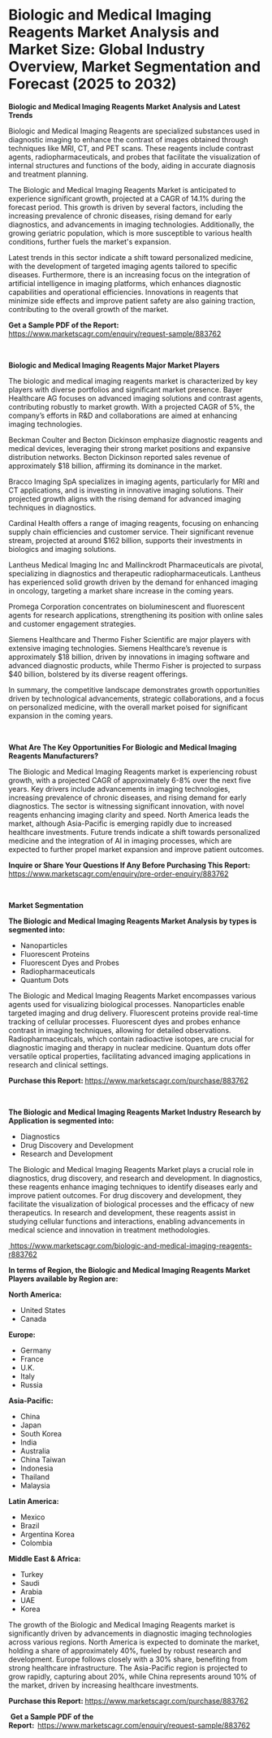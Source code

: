 <p><h1>Biologic and Medical Imaging Reagents Market Analysis and Market Size: Global Industry Overview, Market Segmentation and Forecast (2025 to 2032)</h1></p><p><strong>Biologic and Medical Imaging Reagents Market Analysis and Latest Trends</strong></p>
<p><p>Biologic and Medical Imaging Reagents are specialized substances used in diagnostic imaging to enhance the contrast of images obtained through techniques like MRI, CT, and PET scans. These reagents include contrast agents, radiopharmaceuticals, and probes that facilitate the visualization of internal structures and functions of the body, aiding in accurate diagnosis and treatment planning.</p><p>The Biologic and Medical Imaging Reagents Market is anticipated to experience significant growth, projected at a CAGR of 14.1% during the forecast period. This growth is driven by several factors, including the increasing prevalence of chronic diseases, rising demand for early diagnostics, and advancements in imaging technologies. Additionally, the growing geriatric population, which is more susceptible to various health conditions, further fuels the market's expansion.</p><p>Latest trends in this sector indicate a shift toward personalized medicine, with the development of targeted imaging agents tailored to specific diseases. Furthermore, there is an increasing focus on the integration of artificial intelligence in imaging platforms, which enhances diagnostic capabilities and operational efficiencies. Innovations in reagents that minimize side effects and improve patient safety are also gaining traction, contributing to the overall growth of the market.</p></p>
<p><strong>Get a Sample PDF of the Report:&nbsp;</strong> <a href="https://www.marketscagr.com/enquiry/request-sample/883762?utm_campaign=3222&utm_medium=2&utm_source=Github&utm_content=ia&utm_term=14042025&utm_id=biologic-and-medical-imaging-reagents">https://www.marketscagr.com/enquiry/request-sample/883762</a></p>
<p>&nbsp;</p>
<p><strong>Biologic and Medical Imaging Reagents Major Market Players</strong></p>
<p><p>The biologic and medical imaging reagents market is characterized by key players with diverse portfolios and significant market presence. Bayer Healthcare AG focuses on advanced imaging solutions and contrast agents, contributing robustly to market growth. With a projected CAGR of 5%, the company’s efforts in R&D and collaborations are aimed at enhancing imaging technologies.</p><p>Beckman Coulter and Becton Dickinson emphasize diagnostic reagents and medical devices, leveraging their strong market positions and expansive distribution networks. Becton Dickinson reported sales revenue of approximately $18 billion, affirming its dominance in the market.</p><p>Bracco Imaging SpA specializes in imaging agents, particularly for MRI and CT applications, and is investing in innovative imaging solutions. Their projected growth aligns with the rising demand for advanced imaging techniques in diagnostics.</p><p>Cardinal Health offers a range of imaging reagents, focusing on enhancing supply chain efficiencies and customer service. Their significant revenue stream, projected at around $162 billion, supports their investments in biologics and imaging solutions.</p><p>Lantheus Medical Imaging Inc and Mallinckrodt Pharmaceuticals are pivotal, specializing in diagnostics and therapeutic radiopharmaceuticals. Lantheus has experienced solid growth driven by the demand for enhanced imaging in oncology, targeting a market share increase in the coming years.</p><p>Promega Corporation concentrates on bioluminescent and fluorescent agents for research applications, strengthening its position with online sales and customer engagement strategies.</p><p>Siemens Healthcare and Thermo Fisher Scientific are major players with extensive imaging technologies. Siemens Healthcare’s revenue is approximately $18 billion, driven by innovations in imaging software and advanced diagnostic products, while Thermo Fisher is projected to surpass $40 billion, bolstered by its diverse reagent offerings.</p><p>In summary, the competitive landscape demonstrates growth opportunities driven by technological advancements, strategic collaborations, and a focus on personalized medicine, with the overall market poised for significant expansion in the coming years.</p></p>
<p>&nbsp;</p>
<p><strong>What Are The Key Opportunities For Biologic and Medical Imaging Reagents Manufacturers?</strong></p>
<p><p>The Biologic and Medical Imaging Reagents market is experiencing robust growth, with a projected CAGR of approximately 6-8% over the next five years. Key drivers include advancements in imaging technologies, increasing prevalence of chronic diseases, and rising demand for early diagnostics. The sector is witnessing significant innovation, with novel reagents enhancing imaging clarity and speed. North America leads the market, although Asia-Pacific is emerging rapidly due to increased healthcare investments. Future trends indicate a shift towards personalized medicine and the integration of AI in imaging processes, which are expected to further propel market expansion and improve patient outcomes.</p></p>
<p><strong>Inquire or Share Your Questions If Any Before Purchasing This Report:</strong> <a href="https://www.marketscagr.com/enquiry/pre-order-enquiry/883762?utm_campaign=3222&utm_medium=2&utm_source=Github&utm_content=ia&utm_term=14042025&utm_id=biologic-and-medical-imaging-reagents">https://www.marketscagr.com/enquiry/pre-order-enquiry/883762</a></p>
<p>&nbsp;</p>
<p><strong>Market Segmentation</strong></p>
<p><strong>The Biologic and Medical Imaging Reagents Market Analysis by types is segmented into:</strong></p>
<p><ul><li>Nanoparticles</li><li>Fluorescent Proteins</li><li>Fluorescent Dyes and Probes</li><li>Radiopharmaceuticals</li><li>Quantum Dots</li></ul></p>
<p><p>The Biologic and Medical Imaging Reagents Market encompasses various agents used for visualizing biological processes. Nanoparticles enable targeted imaging and drug delivery. Fluorescent proteins provide real-time tracking of cellular processes. Fluorescent dyes and probes enhance contrast in imaging techniques, allowing for detailed observations. Radiopharmaceuticals, which contain radioactive isotopes, are crucial for diagnostic imaging and therapy in nuclear medicine. Quantum dots offer versatile optical properties, facilitating advanced imaging applications in research and clinical settings.</p></p>
<p><strong>Purchase this Report:&nbsp;</strong><a href="https://www.marketscagr.com/purchase/883762?utm_campaign=3222&utm_medium=2&utm_source=Github&utm_content=ia&utm_term=14042025&utm_id=biologic-and-medical-imaging-reagents">https://www.marketscagr.com/purchase/883762</a></p>
<p>&nbsp;</p>
<p><strong>The Biologic and Medical Imaging Reagents Market Industry Research by Application is segmented into:</strong></p>
<p><ul><li>Diagnostics</li><li>Drug Discovery and Development</li><li>Research and Development</li></ul></p>
<p><p>The Biologic and Medical Imaging Reagents Market plays a crucial role in diagnostics, drug discovery, and research and development. In diagnostics, these reagents enhance imaging techniques to identify diseases early and improve patient outcomes. For drug discovery and development, they facilitate the visualization of biological processes and the efficacy of new therapeutics. In research and development, these reagents assist in studying cellular functions and interactions, enabling advancements in medical science and innovation in treatment methodologies.</p></p>
<p><a href="https://www.marketscagr.com/biologic-and-medical-imaging-reagents-r883762?utm_campaign=3222&utm_medium=2&utm_source=Github&utm_content=ia&utm_term=14042025&utm_id=biologic-and-medical-imaging-reagents">&nbsp;https://www.marketscagr.com/biologic-and-medical-imaging-reagents-r883762</a></p>
<p><strong>In terms of Region, the Biologic and Medical Imaging Reagents Market Players available by Region are:</strong></p>
<p>
    <p> <strong> North America: </strong>
        <ul>
            <li>United States</li>
            <li>Canada</li>
        </ul>
        </p> 
    <p> <strong> Europe: </strong>
        <ul>
            <li>Germany</li>
            <li>France</li>
            <li>U.K.</li>
            <li>Italy</li>
            <li>Russia</li>
        </ul>
        </p> 
    <p> <strong> Asia-Pacific: </strong>
        <ul>
            <li>China</li>
            <li>Japan</li>
            <li>South Korea</li>
            <li>India</li>
            <li>Australia</li>
            <li>China Taiwan</li>
            <li>Indonesia</li>
            <li>Thailand</li>
            <li>Malaysia</li>
        </ul>
        </p> 
    <p> <strong> Latin America: </strong>
        <ul>
            <li>Mexico</li>
            <li>Brazil</li>
            <li>Argentina Korea</li>
            <li>Colombia</li>
        </ul>
        </p> 
    <p> <strong> Middle East & Africa: </strong>
        <ul>
            <li>Turkey</li>
            <li>Saudi</li>
            <li>Arabia</li>
            <li>UAE</li>
            <li>Korea</li>
        </ul>
    </p>
    </p>
<p><p>The growth of the Biologic and Medical Imaging Reagents market is significantly driven by advancements in diagnostic imaging technologies across various regions. North America is expected to dominate the market, holding a share of approximately 40%, fueled by robust research and development. Europe follows closely with a 30% share, benefiting from strong healthcare infrastructure. The Asia-Pacific region is projected to grow rapidly, capturing about 20%, while China represents around 10% of the market, driven by increasing healthcare investments.</p></p>
<p><strong>Purchase this Report: </strong><a href="https://www.marketscagr.com/purchase/883762?utm_campaign=3222&utm_medium=2&utm_source=Github&utm_content=ia&utm_term=14042025&utm_id=biologic-and-medical-imaging-reagents">https://www.marketscagr.com/purchase/883762</a></p>
<p>&nbsp;<strong>Get a Sample PDF of the Report:&nbsp;&nbsp;</strong><a href="https://www.marketscagr.com/enquiry/request-sample/883762?utm_campaign=3222&utm_medium=2&utm_source=Github&utm_content=ia&utm_term=14042025&utm_id=biologic-and-medical-imaging-reagents">https://www.marketscagr.com/enquiry/request-sample/883762</a></p>
<p><strong></strong></p>
<p><p></p><p></p><p></p></p>